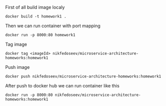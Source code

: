 First of all build image localy

```
docker build -t homework1 .
```

Then we can run container with port mapping

```
docker run -p 8000:80 homework1
```

Tag image 

```
docker tag <imageId> nikfedoseev/microservice-architecture-homeworks:homework1
```

Push image 

```
docker push nikfedoseev/microservice-architecture-homeworks:homework1    
```

After push to docker hub we can run container like this

```
docker run -p 8000:80 nikfedoseev/microservice-architecture-homeworks:homework1
```